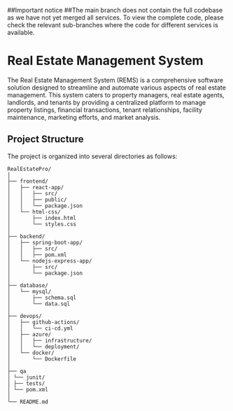 ##Important notice
##The main branch does not contain the full codebase as we have not yet merged all services. To view the complete code, please check the relevant sub-branches where the code for different services is available.


# Real Estate Management System
 The Real Estate Management System (REMS) is a comprehensive software solution designed to streamline and automate various aspects of real estate management. This system caters to property managers, real estate agents, landlords, and tenants by providing a centralized platform to manage property listings, financial transactions, tenant relationships, facility maintenance, marketing efforts, and market analysis.
## Project Structure

The project is organized into several directories as follows:

```plaintext
RealEstatePro/
│
├── frontend/
│   ├── react-app/
│   │   ├── src/
│   │   ├── public/
│   │   └── package.json
│   └── html-css/
│       ├── index.html
│       └── styles.css
│
├── backend/
│   ├── spring-boot-app/
│   │   ├── src/
│   │   ├── pom.xml
│   └── nodejs-express-app/
│       ├── src/
│       └── package.json
│
├── database/
│   └── mysql/
│       ├── schema.sql
│       └── data.sql
│
├── devops/
│   ├── github-actions/
│   │   └── ci-cd.yml
│   ├── azure/
│   │   ├── infrastructure/
│   │   └── deployment/
│   └── docker/
│       └── Dockerfile
│
├── qa
│ └── junit/
│ ├── tests/
│ └── pom.xml
│
└── README.md
